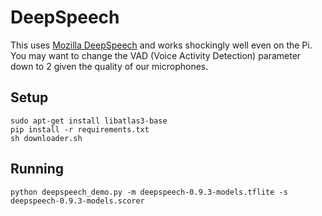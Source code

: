 # DeepSpeech

This uses [Mozilla DeepSpeech](https://github.com/mozilla/DeepSpeech) and works shockingly well even on the Pi. You may want to change the VAD (Voice Activity Detection) parameter down to 2 given the quality of our microphones.

## Setup

```
sudo apt-get install libatlas3-base
pip install -r requirements.txt
sh downloader.sh
```

## Running

```
python deepspeech_demo.py -m deepspeech-0.9.3-models.tflite -s deepspeech-0.9.3-models.scorer
```
